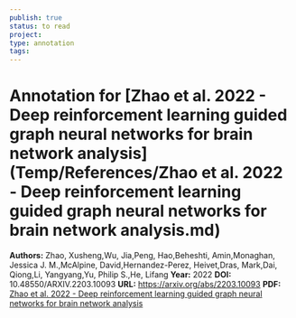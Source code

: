 ```yaml
---
publish: true
status: to read
project:
type: annotation
tags:
---
```

# Annotation for [Zhao et al. 2022 - Deep reinforcement learning guided graph neural networks for brain network analysis](Temp/References/Zhao et al. 2022 - Deep reinforcement learning guided graph neural networks for brain network analysis.md)

**Authors:** Zhao, Xusheng,Wu, Jia,Peng, Hao,Beheshti, Amin,Monaghan, Jessica J. M.,McAlpine, David,Hernandez-Perez, Heivet,Dras, Mark,Dai, Qiong,Li, Yangyang,Yu, Philip S.,He, Lifang
**Year:** 2022
**DOI:** 10.48550/ARXIV.2203.10093
**URL:** https://arxiv.org/abs/2203.10093
**PDF:** [Zhao et al. 2022 - Deep reinforcement learning guided graph neural networks for brain network analysis](Papers/PDFs/Zhao%20et%20al.%202022%20-%20Deep%20reinforcement%20learning%20guided%20graph%20neural%20networks%20for%20brain%20network%20analysis.pdf)
